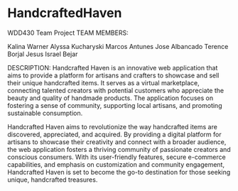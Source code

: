 # HandcraftedHaven
WDD430 Team Project
TEAM MEMBERS:

Kalina Warner
Alyssa Kucharyski
Marcos Antunes
Jose Albancado
Terence Borjal
Jesus Israel Bejar 


DESCRIPTION:
Handcrafted Haven is an innovative web application that aims to provide a platform for artisans and 
crafters to showcase and sell their unique handcrafted items. It serves as a virtual marketplace, 
connecting talented creators with potential customers who appreciate the beauty and quality of handmade 
products. The application focuses on fostering a sense of community, supporting local artisans, and 
promoting sustainable consumption.

Handcrafted Haven aims to revolutionize the way handcrafted items are discovered, appreciated, and acquired. 
By providing a digital platform for artisans to showcase their creativity and connect with a broader audience, 
the web application fosters a thriving community of passionate creators and conscious consumers. With its 
user-friendly features, secure e-commerce capabilities, and emphasis on customization and community engagement, 
Handcrafted Haven is set to become the go-to destination for those seeking unique, handcrafted treasures.
